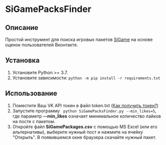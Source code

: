 # SiGamePacksFinder

## Описание
Простой инструмент для поиска игровых пакетов [SiGame](https://vladimirkhil.com/si/game) на основе оценок пользователей Вконтакте.

## Установка
1. Установите Python >= 3.7.
2. Установите зависимости:
```python -m pip install -r requirements.txt```

## Использование
1. Поместите Ваш VK API токен в файл token.txt ([Как получить токен?](https://dvmn.org/encyclopedia/qna/63/kak-poluchit-token-polzovatelja-dlja-vkontakte/)) 
2. Запустите программу ``` python SiGamePacksFinder.py --min_likes=5```,
   где параметр **--min_likes** означает минимальное количество лайков на посте с пакетом.
3. Откройте файл **SiGamePackages.csv** с помощью MS Excel (или его альтернативы), выберите нужный пост и нажмите на ячейку "Открыть". В появившемся окне браузера скачайте нужный пакет.
